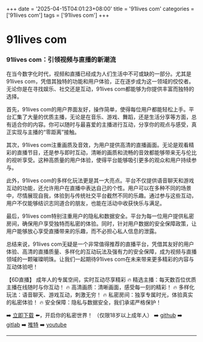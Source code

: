 +++
date = '2025-04-15T04:01:23+08:00'
title = '91lives com'
categories = ['91lives com']
tags = ['91lives com']
+++

# 91lives com

### 91lives com：引领视频与直播的新潮流

在当今数字化时代，视频和直播已经成为人们生活中不可或缺的一部分。尤其是91lives com，凭借其独特的功能和用户体验，正在逐步成为这一领域的佼佼者。无论你是在寻找娱乐、社交还是互动，91lives com都能够为你提供丰富而独特的选择。

首先，91lives com的用户界面友好，操作简单，使得每位用户都能轻松上手。平台汇集了大量的优质主播，无论是在音乐、游戏、舞蹈，还是生活分享等方面，总有适合你的内容。你可以随时与最喜爱的主播进行互动，分享你的观点与感受，真正实现与主播的“零距离”接触。

其次，91lives com注重画质及音效，为用户提供高清的直播画面。无论是观看精彩的直播节目，还是参与即时互动，清晰的画质和流畅的音效都能够带来无与伦比的视听享受。这种高质量的用户体验，使得平台能够吸引更多的观众和用户持续参与。

此外，91lives com的多样化玩法更是其一大亮点。平台不仅提供语音聊天和游戏互动的功能，还允许用户在直播中表达自己的个性。用户可以在多种不同的场景中，尽情展现自我，体验到与传统社交平台截然不同的乐趣。通过参与这些互动，用户不仅能够结识志同道合的朋友，也能在活动中收获快乐与满足。

最后，91lives com特别注重用户的隐私和数据安全。平台为每一位用户提供私密房间，确保用户享受独特而私密的体验。同时，针对用户数据的安全保障政策，让用户能够放心享受直播带来的乐趣，而不必担心私人信息的泄露。

总结来说，91lives com无疑是一个非常值得推荐的直播平台，凭借其友好的用户体验、高清的直播质量、多样化的互动玩法及强有力的安全保障，成为视频与直播领域的一颗璀璨明珠。让我们一起期待91lives com在未来带来更多精彩的内容与互动体验吧！

【6D直播】
成年人的专属空间，实时互动尽享精彩
🔥 精选主播：每天数百位优质主播在线随时与你互动！
🔥 高清画质：清晰画面，感受每一刻的精彩！
🔥 多样化玩法：语音聊天、游戏互动，刺激无穷！
🔥 私密房间：独享专属时光，体验真实的私密体验！
🔥 安全保障：隐私与数据安全，我们承诺严格保护！

➡️ [立即下载](https://down123.s3.ap-east-1.amazonaws.com/down/down.html?channelCode=blog) ⬅️，开启你的私密世界！
（仅限18岁以上成年人）
➡️ [github](https://aldult-live.github.io/)
➡️ [gitlab](https://seo-09598d.gitlab.io/)
➡️ [推特](https://x.com/wegame33)
➡️ [youtube](https://www.youtube.com/@6Dlive)

---
